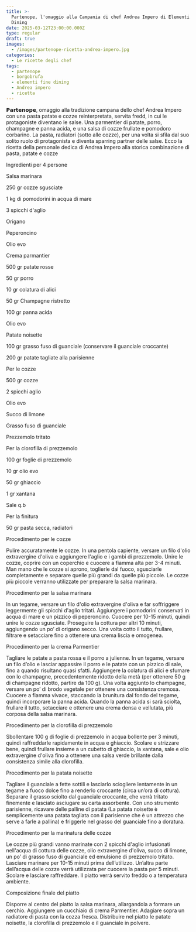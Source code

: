 ```yaml
---
title: >-
  Partenope, l'omaggio alla Campania di chef Andrea Impero di Elementi Fine
  Dining 
date: 2025-03-12T23:00:00.000Z
type: regular
draft: true
images:
  - /images/partenope-ricetta-andrea-impero.jpg
categories:
  - Le ricette degli chef
tags:
  - partenope
  - borgobrufa
  - elementi fine dining
  - Andrea impero
  - ricetta
---
```


𝗣𝗮𝗿𝘁𝗲𝗻𝗼𝗽𝗲, omaggio alla tradizione campana dello chef Andrea Impero con una pasta patate e cozze reinterpretata, servita fredd, in cui le protagoniste diventano le salse. Una parmentier di patate, porro, champagne e panna acida, e una salsa di cozze frullate e pomodoro corbarino. La pasta, radiatori (sotto alle cozze), per una volta si sfila dal suo solito ruolo di protagonista e diventa sparring partner delle salse. Ecco la ricetta della personale dedica di Andrea Impero alla storica combinazione di pasta, patate e cozze

Ingredienti per 4 persone 

Salsa marinara 

250 gr cozze sgusciate 

1 kg di pomodorini in acqua di mare 

3 spicchi d'aglio 

Origano 

Peperoncino 

Olio evo 

Crema parmantier 

500 gr patate rosse 

50 gr porro 

10 gr colatura di alici 

50 gr Champagne ristretto 

100 gr panna acida 

Olio evo 

Patate noisette 

100 gr grasso fuso di guanciale (conservare il guanciale croccante) 

200 gr patate tagliate alla parisienne 

Per le cozze 

500 gr cozze 

2 spicchi aglio 

Olio evo 

Succo di limone 

Grasso fuso di guanciale 

Prezzemolo tritato 

Per la clorofilla di prezzemolo 

100 gr foglie di prezzemolo 

10 gr olio evo 

50 gr ghiaccio 

1 gr xantana 

Sale q.b 

Per la finitura 

50 gr pasta secca, radiatori 

Procedimento per le cozze 

Pulire accuratamente le cozze. In una pentola capiente, versare un filo d'olio extravergine d'oliva e aggiungere l'aglio e i gambi di prezzemolo. Unire le cozze, coprire con un coperchio e cuocere a fiamma alta per 3-4 minuti. Man mano che le cozze si aprono, toglierle dal fuoco, sgusciarle completamente e separare quelle più grandi da quelle più piccole. Le cozze più piccole verranno utilizzate per preparare la salsa marinara. 

Procedimento per la salsa marinara 

In un tegame, versare un filo d'olio extravergine d'oliva e far soffriggere leggermente gli spicchi d'aglio tritati. Aggiungere i pomodorini conservati in acqua di mare e un pizzico di peperoncino. Cuocere per 10-15 minuti, quindi unire le cozze sgusciate. Proseguire la cottura per altri 10 minuti, aggiungendo un po’ di origano secco. Una volta cotto il tutto, frullare, filtrare e setacciare fino a ottenere una crema liscia e omogenea. 

Procedimento per la crema Parmentier 

Tagliare le patate a pasta rossa e il porro a julienne. In un tegame, versare un filo d’olio e lasciar appassire il porro e le patate con un pizzico di sale, fino a quando risultano quasi sfatti. Aggiungere la colatura di alici e sfumare con lo champagne, precedentemente ridotto della metà (per ottenere 50 g di champagne ridotto, partire da 100 g). Una volta aggiunto lo champagne, versare un po’ di brodo vegetale per ottenere una consistenza cremosa. Cuocere a fiamma vivace, staccando la brunitura dal fondo del tegame, quindi incorporare la panna acida. Quando la panna acida si sarà sciolta, frullare il tutto, setacciare e ottenere una crema densa e vellutata, più corposa della salsa marinara. 

Procedimento per la clorofilla di prezzemolo 

Sbollentare 100 g di foglie di prezzemolo in acqua bollente per 3 minuti, quindi raffreddarle rapidamente in acqua e ghiaccio. Scolare e strizzare bene, quindi frullare insieme a un cubetto di ghiaccio, la xantana, sale e olio extravergine d'oliva fino a ottenere una salsa verde brillante dalla consistenza simile alla clorofilla. 

Procedimento per la patata noisette 

Tagliare il guanciale a fette sottili e lasciarlo sciogliere lentamente in un tegame a fuoco dolce fino a renderlo croccante (circa un’ora di cottura). Separare il grasso sciolto dal guanciale croccante, che verrà tritato finemente e lasciato asciugare su carta assorbente. Con uno strumento parisienne, ricavare delle palline di patata (La patata noisette è semplicemente una patata tagliata con il parisienne che è un attrezzo che serve a farle a pallina) e friggerle nel grasso del guanciale fino a doratura. 

Procedimento per la marinatura delle cozze 

Le cozze più grandi vanno marinate con 2 spicchi d'aglio infusionati nell'acqua di cottura delle cozze, olio extravergine d'oliva, succo di limone, un po’ di grasso fuso di guanciale ed emulsione di prezzemolo tritato. Lasciare marinare per 10-15 minuti prima dell’utilizzo. Un’altra parte dell’acqua delle cozze verrà utilizzata per cuocere la pasta per 5 minuti. Scolare e lasciare raffreddare. Il piatto verrà servito freddo o a temperatura ambiente. 

Composizione finale del piatto 

Disporre al centro del piatto la salsa marinara, allargandola a formare un cerchio. Aggiungere un cucchiaio di crema Parmentier. Adagiare sopra un radiatore di pasta con la cozza fresca. Distribuire nel piatto le patate noisette, la clorofilla di prezzemolo e il guanciale in polvere. 
